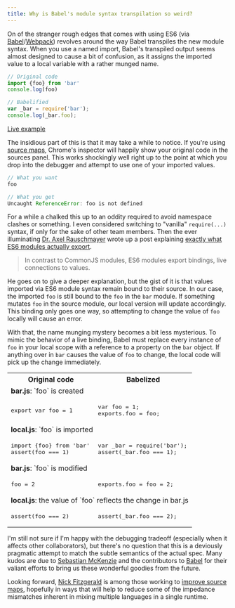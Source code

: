 ```yaml
---
title: Why is Babel's module syntax transpilation so weird?
---
```


On of the stranger rough edges that comes with using ES6 (via [Babel](http://babeljs.io)/[Webpack](webpack.github.io)) revolves around the way Babel transpiles the new module syntax. When you use a named import, Babel's transpiled output seems almost designed to cause a bit of confusion, as it assigns the imported value to a local variable with a rather munged name.

```js
// Original code
import {foo} from 'bar'
console.log(foo)

// Babelified
var _bar = require('bar');
console.log(_bar.foo);
```

<!--more-->

<a href="https://babeljs.io/repl/#?code=import%20%7Bfoo%7D%20from%20'bar'%0Aconsole.log(foo)">Live example</a>

The insidious part of this is that it may take a while to notice. If you're using [source maps](http://www.html5rocks.com/en/tutorials/developertools/sourcemaps/), Chrome's inspector will happily show your original code in the sources panel. This works shockingly well right up to the point at which you drop into the debugger and attempt to use one of your imported values.

```js
// What you want
foo

// What you get
Uncaught ReferenceError: foo is not defined
```

For a while a chalked this up to an oddity required to avoid namespace clashes or something. I even considered switching to "vanilla" `require(...)` syntax, if only for the sake of other team members. Then the ever illuminating [Dr. Axel Rauschmayer](http://www.2ality.com/) wrote up a post explaining [exactly what ES6 modules actually export](http://www.2ality.com/2015/07/es6-module-exports.html).

> In contrast to CommonJS modules, ES6 modules export bindings, live connections to values.

He goes on to give a deeper explanation, but the gist of it is that values imported via ES6 module syntax remain bound to their source. In our case, the imported `foo` is still bound to the `foo` in the `bar` module. If something mutates `foo` in the source module, our local version will update accordingly. This binding only goes one way, so attempting to change the value of `foo` locally will cause an error.

With that, the name munging mystery becomes a bit less mysterious. To mimic the behavior of a live binding, Babel must replace every instance of `foo` in your local scope with a reference to a property on the `bar` object. If anything over in `bar` causes the value of `foo` to change, the local code will pick up the change immediately.

<table>
  <tr>
    <th>Original code</th>
    <th>Babelized</th>
  </tr>

  <tr><td colspan="2"><b>bar.js</b>: `foo` is created</td></tr>
  <tr><td class="highlight-inline"><pre>
export var foo = 1</pre>
  </td>
  <td class="highlight-inline"><pre>
var foo = 1;
exports.foo = foo;</pre>
  </td></tr>

  <tr><td colspan="2"><b>local.js</b>: `foo` is imported</td></tr>
  <tr><td class="highlight-inline"><pre>
import {foo} from 'bar'
assert(foo === 1)</pre>
  </td>
  <td class="highlight-inline"><pre>
var _bar = require('bar');
assert(_bar.foo === 1);</pre>
  </td></tr>

  <tr><td colspan="2"><b>bar.js</b>: `foo` is modified</td></tr>
  <tr><td class="highlight-inline"><pre>
foo = 2</pre>
  </td>
  <td class="highlight-inline"><pre>
exports.foo = foo = 2;</pre>
  </td></tr>

  <tr><td colspan="2"><b>local.js</b>: the value of `foo` reflects the change in bar.js</td></tr>
  <tr><td class="highlight-inline"><pre>
assert(foo === 2)</pre>
  </td>
  <td class="highlight-inline"><pre>
assert(_bar.foo === 2);</pre>
  </td></tr>
</table>

I'm still not sure if I'm happy with the debugging tradeoff (especially when it affects other collaborators), but there's no question that this is a deviously pragmatic attempt to match the subtle semantics of the actual spec. Many kudos are due to [Sebastian McKenzie](https://twitter.com/sebmck) and the contributors to [Babel](https://github.com/babel/babel) for their valiant efforts to bring us these wonderful goodies from the future.

Looking forward, [Nick Fitzgerald](http://fitzgeraldnick.com/) is among those working to [improve source maps](http://fitzgeraldnick.com/weblog/63/), hopefully in ways that will help to reduce some of the impedance mismatches inherent in mixing multiple languages in a single runtime.
